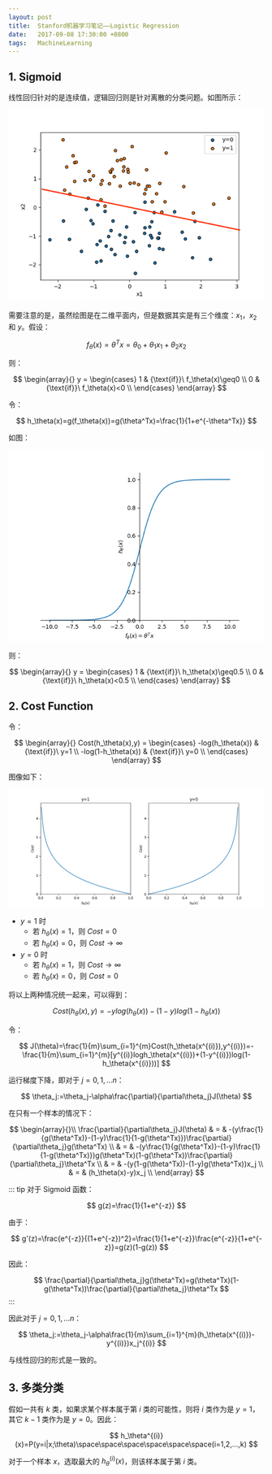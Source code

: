 ```yaml
---
layout: post
title:  Stanford机器学习笔记——Logistic Regression
date:   2017-09-08 17:30:00 +0800
tags:   MachineLearning
---
```


## 1. Sigmoid

线性回归针对的是连续值，逻辑回归则是针对离散的分类问题。如图所示：

![](./img/2017/09/08/logistic-regression-1.png)

需要注意的是，虽然绘图是在二维平面内，但是数据其实是有三个维度：$x_1$，$x_2$ 和 $y$。假设：

$$ f_\theta(x)=\theta^Tx=\theta_0+\theta_1x_1+\theta_2x_2 $$

则：

$$
\begin{array}{}
y = \begin{cases}
1 & {\text{if}}\ f_\theta(x)\geq0 \\
0 & {\text{if}}\ f_\theta(x)<0 \\
\end{cases}
\end{array}
$$

令：

$$ h_\theta(x)=g(f_\theta(x))=g(\theta^Tx)=\frac{1}{1+e^{-\theta^Tx}} $$

如图：

![](./img/2017/09/08/logistic-regression-2.png)

则：

$$
\begin{array}{}
y = \begin{cases}
1 & {\text{if}}\ h_\theta(x)\geq0.5 \\
0 & {\text{if}}\ h_\theta(x)<0.5 \\
\end{cases}
\end{array}
$$

## 2. Cost Function

令：

$$
\begin{array}{}
Cost(h_\theta(x),y) = \begin{cases}
-log(h_\theta(x)) & {\text{if}}\ y=1 \\
-log(1-h_\theta(x)) & {\text{if}}\ y=0 \\
\end{cases}
\end{array}
$$

图像如下：

![](./img/2017/09/08/logistic-regression-3.png)

- $y=1$ 时
    + 若 $h_\theta(x)=1$，则 $Cost=0$
    + 若 $h_\theta(x)=0$，则 $Cost\rightarrow\infty$
- $y=0$ 时
    + 若 $h_\theta(x)=1$，则 $Cost\rightarrow\infty$
    + 若 $h_\theta(x)=0$，则 $Cost=0$

将以上两种情况统一起来，可以得到：

$$ Cost(h_\theta(x),y)=-ylog(h_\theta(x))-(1-y)log(1-h_\theta(x)) $$

令：

$$ J(\theta)=\frac{1}{m}\sum_{i=1}^{m}Cost(h_\theta(x^{(i)}),y^{(i)})=-\frac{1}{m}\sum_{i=1}^{m}[y^{(i)}logh_\theta(x^{(i)})+(1-y^{(i)})log(1-h_\theta(x^{(i)}))] $$

运行梯度下降，即对于 $j=0,1,...n$：

$$ \theta_j:=\theta_j-\alpha\frac{\partial}{\partial\theta_j}J(\theta) $$

在只有一个样本的情况下：

$$
\begin{array}{}\\
\frac{\partial}{\partial\theta_j}J(\theta) & = & -(y\frac{1}{g(\theta^Tx)}-(1-y)\frac{1}{1-g(\theta^Tx)})\frac{\partial}{\partial\theta_j}g(\theta^Tx) \\
& = & -(y\frac{1}{g(\theta^Tx)}-(1-y)\frac{1}{1-g(\theta^Tx)})g(\theta^Tx)(1-g(\theta^Tx))\frac{\partial}{\partial\theta_j}\theta^Tx \\
& = & -(y(1-g(\theta^Tx))-(1-y)g(\theta^Tx))x_j \\
& = & (h_\theta(x)-y)x_j \\
\end{array}
$$

::: tip
对于 Sigmoid 函数：

$$ g(z)=\frac{1}{1+e^{-z}} $$

由于：

$$ g'(z)=\frac{e^{-z}}{(1+e^{-z})^2}=\frac{1}{1+e^{-z}}\frac{e^{-z}}{1+e^{-z}}=g(z)(1-g(z)) $$

因此：

$$ \frac{\partial}{\partial\theta_j}g(\theta^Tx)=g(\theta^Tx)(1-g(\theta^Tx))\frac{\partial}{\partial\theta_j}\theta^Tx $$
:::

因此对于 $j=0,1,...n$：

$$ \theta_j:=\theta_j-\alpha\frac{1}{m}\sum_{i=1}^{m}(h_\theta(x^{(i)})-y^{(i)})x_j^{(i)} $$

与线性回归的形式是一致的。

## 3. 多类分类

假如一共有 $k$ 类，如果求某个样本属于第 $i$ 类的可能性，则将 $i$ 类作为是 $y=1$，其它 $k-1$ 类作为是 $y=0$。因此：

$$ h_\theta^{(i)}(x)=P(y=i|x;\theta)\space\space\space\space\space\space(i=1,2,...,k) $$

对于一个样本 $x$，选取最大的 $h_\theta^{(i)}(x)$，则该样本属于第 $i$ 类。
